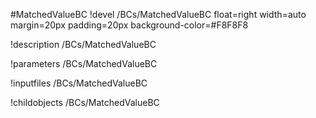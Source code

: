 <!-- MOOSE Object Documentation Stub: Remove this when content is added. -->
#MatchedValueBC
!devel /BCs/MatchedValueBC float=right width=auto margin=20px padding=20px background-color=#F8F8F8

!description /BCs/MatchedValueBC

!parameters /BCs/MatchedValueBC

!inputfiles /BCs/MatchedValueBC

!childobjects /BCs/MatchedValueBC
